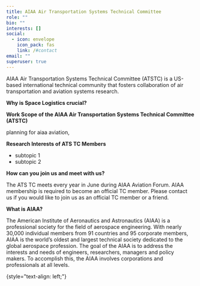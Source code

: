 ```yaml
---
title: AIAA Air Transportation Systems Technical Committee
role: ""
bio: ""
interests: []
social:
  - icon: envelope
    icon_pack: fas
    link: /#contact
email: ""
superuser: true
---
```

AIAA Air Transportation Systems Technical Committee (ATSTC) is a US-based international technical community that fosters collaboration of air transportation and aviation systems research.

**Why is Space Logistics crucial?**

**Work Scope of the AIAA Air Transportation Systems Technical Committee (ATSTC)** 

p﻿lanning for aiaa aviation, 

**Research Interests of ATS TC Members**

* s﻿ubtopic 1
* s﻿ubtopic 2

**How can you join us and meet with us?**

T﻿he ATS TC meets every year in June during AIAA Aviation Forum. AIAA membership is required to become an official TC member. Please contact us if you would like to join us as an official TC member or a friend. 

**What is AIAA?**

The American Institute of Aeronautics and Astronautics (AIAA) is a professional society for the field of aerospace engineering. With nearly 30,000 individual members from 91 countries and 95 corporate members, AIAA is the world’s oldest and largest technical society dedicated to the global aerospace profession. The goal of the AIAA is to address the interests and needs of engineers, researchers, managers and policy makers. To accomplish this, the AIAA involves corporations and professionals at all levels.















{style="text-align: left;"}